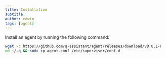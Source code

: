 ```yaml
---
title: Installation
subtitle:
author: edwin
tags: [agent]
---
```


Install an agent by running the following command:  

```bash
wget -c https://github.com/q-assistant/agent/releases/download/v0.0.1-alpha0/agent_linux_amd64.tar.gz -O - | tar -xz && \
cd ~/.q && sudo cp agent.conf /etc/supervisor/conf.d
```